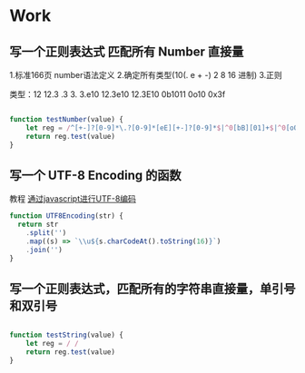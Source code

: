# Work

## 写一个正则表达式 匹配所有 Number 直接量

1.标准166页 number语法定义
2.确定所有类型(10(. e + -) 2 8 16 进制)
3.正则

类型：12  12.3  .3  3. 3.e10  12.3e10  12.3E10  0b1011  0o10  0x3f

```javascript

function testNumber(value) {
    let reg = /^[+-]?[0-9]*\.?[0-9]*[eE][+-]?[0-9]*$|^0[bB][01]+$|^0[oO][0-7]+$|^0[xX][0-9a-fA-F]+$/g
    return reg.test(value)
}


```

## 写一个 UTF-8 Encoding 的函数

教程 [通过javascript进行UTF-8编码](https://www.cnblogs.com/doublenet/p/5616451.html)

```javascript
function UTF8Encoding(str) {
  return str
    .split('')
    .map((s) => `\\u${s.charCodeAt().toString(16)}`)
    .join('')
}
```

## 写一个正则表达式，匹配所有的字符串直接量，单引号和双引号

```javascript

function testString(value) {
    let reg = / /
    return reg.test(value)
}

```
